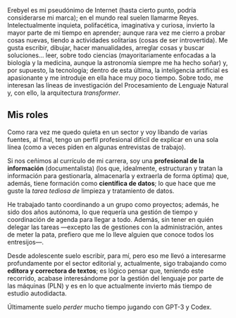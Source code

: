 Erebyel es mi pseudónimo de Internet (hasta cierto punto, podría considerarse mi marca); en el mundo real suelen llamarme Reyes. Intelectualmente inquieta, polifacética, imaginativa y curiosa, invierto la mayor parte de mi tiempo en aprender; aunque rara vez me cierro a probar cosas nuevas, tiendo a actividades solitarias (cosas de ser introvertida). Me gusta escribir, dibujar, hacer manualidades, arreglar cosas y buscar soluciones… leer, sobre todo ciencias (mayoritariamente enfocadas a la biología y la medicina, aunque la astronomía siempre me ha hecho soñar) y, por supuesto, la tecnología; dentro de esta última, la inteligencia artificial es apasionante y me introduje en ella hace muy poco tiempo. Sobre todo, me interesan las líneas de investigación del Procesamiento de Lenguaje Natural y, con ello, la arquitectura *transformer*.

## Mis roles
Como rara vez me quedo quieta en un sector y voy libando de varias fuentes, al final, tengo un perfil profesional difícil de explicar en una sola línea (como a veces piden en algunas entrevistas de trabajo).

Si nos ceñimos al currículo de mi carrera, soy una **profesional de la información** (documentalista) (los que, idealmente, estructuran y tratan la información para gestionarla, almacenarla y extraerla de forma óptima) que, además, tiene formación como **científica de datos**; lo que hace que me guste la *tarea tediosa de* limpieza y tratamiento de datos.

He trabajado tanto coordinando a un grupo como proyectos; además, he sido dos años autónoma, lo que requería una gestión de tiempo y coordinación de agenda para llegar a todo. Además, sin tener en quién delegar las tareas —excepto las de gestiones con la administración, antes de meter la pata, prefiero que me lo lleve alguien que conoce todos los entresijos—.

Desde adolescente suelo escribir, para mí, pero eso me llevó a interesarme profundamente por el sector editorial y, actualmente, sigo trabajando como **editora y correctora de textos**; es lógico pensar que, teniendo este recorrido, acabase interesándome por la gestión del lenguaje por parte de las máquinas (PLN) y es en lo que actualmente invierto más tiempo de estudio autodidacta.

Últimamente suelo *perder* mucho tiempo jugando con GPT-3 y Codex.
